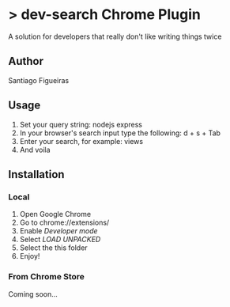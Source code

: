 # > dev-search Chrome Plugin
A solution for developers that really don't like writing things twice

## Author
Santiago Figueiras

## Usage
1. Set your query string:
    nodejs express
2. In your browser's search input type the following:
    d + s + Tab
3. Enter your search, for example:
    views
4. And voila

## Installation
### Local
1. Open Google Chrome
2. Go to chrome://extensions/
3. Enable *Developer mode*
4. Select *LOAD UNPACKED*
5. Select the this folder
6. Enjoy!

### From Chrome Store
Coming soon...